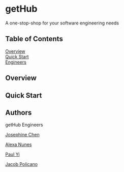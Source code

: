 # getHub

A one-stop-shop for your software engineering needs

## Table of Contents

[Overview](#overview)  
[Quick Start](#quick-start)  
[Engineers](#authors)

## Overview

## Quick Start

## Authors

getHub Engineers

[Josephine Chen](https://github.com/ChenJosephine) 

[Alexa Nunes](https://github.com/A13xaNunes)

[Paul Yi](https://github.com/paul-s-yi)

[Jacob Policano](https://github.com/jdpolicano)